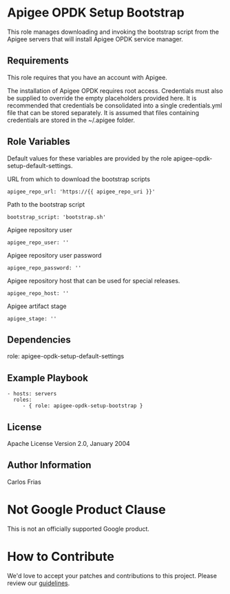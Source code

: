 Apigee OPDK Setup Bootstrap
===========================

This role manages downloading and invoking the bootstrap script from the Apigee servers that will install Apigee 
OPDK service manager.  

Requirements
------------

This role requires that you have an account with Apigee. 
 
The installation of Apigee OPDK requires root access. Credentials must also be supplied to override the empty placeholders
provided here. It is recommended that credentials be consolidated into a single credentials.yml file that can be stored 
separately. It is assumed that files containing credentials are stored in the ~/.apigee folder. 

Role Variables
--------------
Default values for these variables are provided by the role apigee-opdk-setup-default-settings.

URL from which to download the bootstrap scripts

    apigee_repo_url: 'https://{{ apigee_repo_uri }}'

Path to the bootstrap script

    bootstrap_script: 'bootstrap.sh'

Apigee repository user

    apigee_repo_user: ''
    
Apigee repository user password

    apigee_repo_password: ''
    
Apigee repository host that can be used for special releases.
    
    apigee_repo_host: ''
    
Apigee artifact stage
    
    apigee_stage: ''
        

Dependencies
------------

role: apigee-opdk-setup-default-settings

Example Playbook
----------------

    - hosts: servers
      roles:
         - { role: apigee-opdk-setup-bootstrap }

License
-------

Apache License Version 2.0, January 2004

Author Information
------------------

Carlos Frias
<!-- BEGIN Google Required Disclaimer -->

# Not Google Product Clause

This is not an officially supported Google product.
<!-- END Google Required Disclaimer -->
<!-- BEGIN Google How To Contribute -->
# How to Contribute

We'd love to accept your patches and contributions to this project. Please review our [guidelines](CONTRIBUTION.md).
<!-- END Google How To Contribute -->